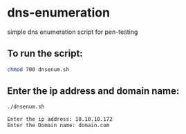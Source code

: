 # dns-enumeration
simple dns enumeration script for pen-testing

## To run the script:
```bash
chmod 700 dnsenum.sh
```
## Enter the ip address and domain name:
```bash
./dnsenum.sh
```
```
Enter the ip address: 10.10.10.172                                                                                                                         
Enter the Domain name: domain.com 

